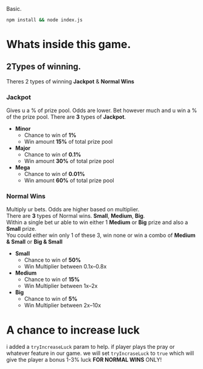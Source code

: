 Basic.

```bash
npm install && node index.js
```

# Whats inside this game.

## 2Types of winning.

Theres 2 types of winning **Jackpot** & **Normal Wins**

### Jackpot

Gives u a % of prize pool. Odds are lower. Bet however much and u win a % of the prize pool.
There are **3** types of **Jackpot**.

-   **Minor**
    -   Chance to win of **1%**
    -   Win amount **15%** of total prize pool
-   **Major**
    -   Chance to win of **0.1%**
    -   Win amount **30%** of total prize pool
-   **Mega**
    -   Chance to win of **0.01%**
    -   Win amount **60%** of total prize pool

### Normal Wins

Multiply ur bets. Odds are higher based on multiplier.  
There are **3** types of Normal wins. **Small**, **Medium**, **Big**.  
Within a single bet ur able to win either 1 **Medium** or **Big** prize and also a **Small** prize.  
You could either win only 1 of these 3, win none or win a combo of **Medium & Small** or **Big & Small**

-   **Small**
    -   Chance to win of **50%**
    -   Win Multiplier between 0.1x–0.8x
-   **Medium**
    -   Chance to win of **15%**
    -   Win Multiplier between 1x–2x
-   **Big**
    -   Chance to win of **5%**
    -   Win Multiplier between 2x–10x

# A chance to increase luck

i added a `tryIncreaseLuck` param to help. if player plays the pray or whatever feature in our game. we will set `tryIncraseLuck` to `true` which will give the player a bonus 1-3% luck **FOR NORMAL WINS** ONLY!
